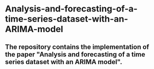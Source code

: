 # Analysis-and-forecasting-of-a-time-series-dataset-with-an-ARIMA-model
The repository contains the implementation of the paper "Analysis and forecasting of a time series dataset with an ARIMA model".
-----



